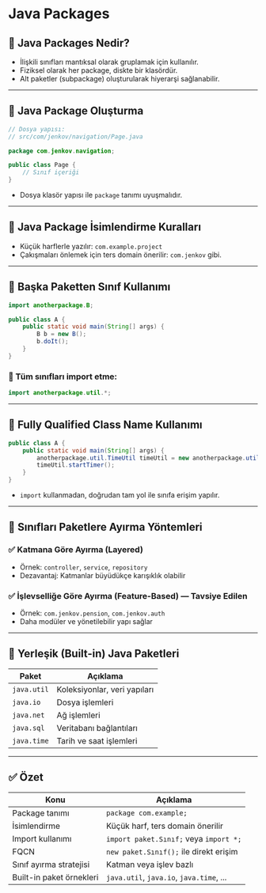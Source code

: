 # Java Packages

## 🔹 Java Packages Nedir?

* İlişkili sınıfları mantıksal olarak gruplamak için kullanılır.
* Fiziksel olarak her package, diskte bir klasördür.
* Alt paketler (subpackage) oluşturularak hiyerarşi sağlanabilir.

---

## 🔹 Java Package Oluşturma

```java
// Dosya yapısı:
// src/com/jenkov/navigation/Page.java

package com.jenkov.navigation;

public class Page {
    // Sınıf içeriği
}
```

* Dosya klasör yapısı ile `package` tanımı uyuşmalıdır.

---

## 🔹 Java Package İsimlendirme Kuralları

* Küçük harflerle yazılır: `com.example.project`
* Çakışmaları önlemek için ters domain önerilir: `com.jenkov` gibi.

---

## 🔹 Başka Paketten Sınıf Kullanımı

```java
import anotherpackage.B;

public class A {
    public static void main(String[] args) {
        B b = new B();
        b.doIt();
    }
}
```

### 🔸 Tüm sınıfları import etme:

```java
import anotherpackage.util.*;
```

---

## 🔹 Fully Qualified Class Name Kullanımı

```java
public class A {
    public static void main(String[] args) {
        anotherpackage.util.TimeUtil timeUtil = new anotherpackage.util.TimeUtil();
        timeUtil.startTimer();
    }
}
```

* `import` kullanmadan, doğrudan tam yol ile sınıfa erişim yapılır.

---

## 🔹 Sınıfları Paketlere Ayırma Yöntemleri

### ✅ Katmana Göre Ayırma (Layered)

* Örnek: `controller`, `service`, `repository`
* Dezavantaj: Katmanlar büyüdükçe karışıklık olabilir

### ✅ İşlevselliğe Göre Ayırma (Feature-Based) — **Tavsiye Edilen**

* Örnek: `com.jenkov.pension`, `com.jenkov.auth`
* Daha modüler ve yönetilebilir yapı sağlar

---

## 🔹 Yerleşik (Built-in) Java Paketleri

| Paket       | Açıklama                     |
| ----------- | ---------------------------- |
| `java.util` | Koleksiyonlar, veri yapıları |
| `java.io`   | Dosya işlemleri              |
| `java.net`  | Ağ işlemleri                 |
| `java.sql`  | Veritabanı bağlantıları      |
| `java.time` | Tarih ve saat işlemleri      |

---

## ✅ Özet

| Konu                     | Açıklama                                 |
| ------------------------ | ---------------------------------------- |
| Package tanımı           | `package com.example;`                   |
| İsimlendirme             | Küçük harf, ters domain önerilir         |
| Import kullanımı         | `import paket.Sınıf;` veya `import *;`   |
| FQCN                     | `new paket.Sınıf();` ile direkt erişim   |
| Sınıf ayırma stratejisi  | Katman veya işlev bazlı                  |
| Built-in paket örnekleri | `java.util`, `java.io`, `java.time`, ... |
